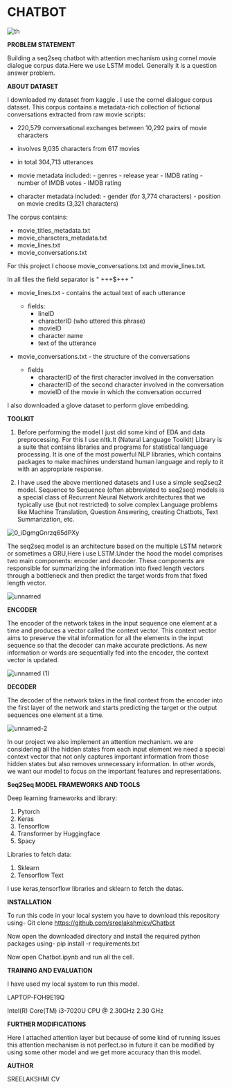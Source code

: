 # CHATBOT

![th](https://user-images.githubusercontent.com/98879587/183256618-53de0d29-a6d8-4f01-a6c3-ffc62f8fb748.jpg)



**PROBLEM STATEMENT**

Building a seq2seq chatbot with attention mechanism using cornel movie dialogue corpus data.Here we use LSTM model.
Generally it is a question answer problem.

**ABOUT DATASET**

I downloaded my dataset from kaggle . I use the cornel dialogue corpus dataset.
This corpus contains a metadata-rich collection of fictional conversations extracted from raw movie scripts:

- 220,579 conversational exchanges between 10,292 pairs of movie characters
- involves 9,035 characters from 617 movies
- in total 304,713 utterances

- movie metadata included:
	   - genres
	   - release year
	   - IMDB rating
	   - number of IMDB votes
	   - IMDB rating
	   
- character metadata included:
	   - gender (for 3,774 characters)
	   - position on movie credits (3,321 characters)

The corpus contains:
- movie_titles_metadata.txt
- movie_characters_metadata.txt
- movie_lines.txt
- movie_conversations.txt

For this project I choose movie_conversations.txt and movie_lines.txt.

In all files the field separator is " +++$+++ "

- movie_lines.txt
	   - contains the actual text of each utterance
	- fields:
		 - lineID
		 - characterID (who uttered this phrase)
		 - movieID
		 - character name
		 - text of the utterance

- movie_conversations.txt
	   - the structure of the conversations
	- fields
		 - characterID of the first character involved in the conversation
		 - characterID of the second character involved in the conversation
		 - movieID of the movie in which the conversation occurred
		 
I also downloaded a glove dataset  to perform glove embedding.

**TOOLKIT**

1. Before performing the model I just did some kind of EDA and data preprocessing.
For this I use nltk.It (Natural Language Toolkit) Library is a suite that contains libraries and programs for statistical language processing. It is one of the most powerful NLP libraries, which contains packages to make machines understand human language and reply to it with an appropriate response.

2. I have used the above mentioned datasets and I use a simple seq2seq2 model.
Sequence to Sequence (often abbreviated to seq2seq) models is a special class of Recurrent Neural Network architectures that we typically use (but not restricted) to solve complex Language problems like Machine Translation, Question Answering, creating Chatbots, Text Summarization, etc.


![0_iDgmgGnrzq65dPXy](https://user-images.githubusercontent.com/98879587/183256712-dc620afb-0d69-4335-85fc-b46fc723912d.jpg)

The seq2seq model is an architecture based on the multiple LSTM network or sometimes a GRU,Here i use LSTM.Under the hood the model comprises two main components: encoder and decoder. These components are responsible for summarizing the information into fixed length vectors through a bottleneck and then predict the target words from that fixed length vector.

![unnamed](https://user-images.githubusercontent.com/98879587/183256979-312decc0-f6cf-43d7-8674-24495756e8d1.png)

**ENCODER**

The encoder of the network takes in the input sequence one element at a time and produces a vector called the context vector. This context vector aims to preserve the vital information for all the elements in the input sequence so that the decoder can make accurate predictions. 
As new information or words are sequentially fed into the encoder, the context vector is updated. 

![unnamed (1)](https://user-images.githubusercontent.com/98879587/183257077-0c03bf99-fac8-43cc-84fa-52a46703a71f.png)

**DECODER**

The decoder of the network takes in the final context from the encoder into the first layer of the network and starts predicting the target or the output sequences one element at a time. 

![unnamed-2](https://user-images.githubusercontent.com/98879587/183257184-90847c13-9ea2-47f4-9754-c660795205fc.png)

In our project we also implement an attention mechanism. we are considering all the hidden states from each input element we need a special context vector that not only captures important information from those hidden states but also removes unnecessary information. In other words, we want our model to focus on the important features and representations. 

**Seq2Seq MODEL FRAMEWORKS AND TOOLS**

Deep learning frameworks and library:
1. Pytorch
2. Keras
3. Tensorflow
4. Transformer by Huggingface
5. Spacy


Libraries to fetch data:
1. Sklearn
2. Tensorflow Text


I use keras,tensorflow libraries and sklearn to fetch the datas.

**INSTALLATION**

To run this code in your local system you have to download this repository using-
Git clone https://github.com/sreelakshmicv/Chatbot

Now open the downloaded directory and install the required python packages using-
pip install -r requirements.txt

Now open Chatbot.ipynb and run all the cell.

**TRAINING AND EVALUATION**

I have used my local system to run this model.

LAPTOP-FOH9E19Q

Intel(R) Core(TM) i3-7020U CPU @ 2.30GHz   2.30 GHz

**FURTHER MODIFICATIONS**

Here I attached attention layer but because of some kind of running issues this attention mechanism is not perfect.so in future it can be modified by using some other model and we get more accuracy than this model.




**AUTHOR**

SREELAKSHMI CV

